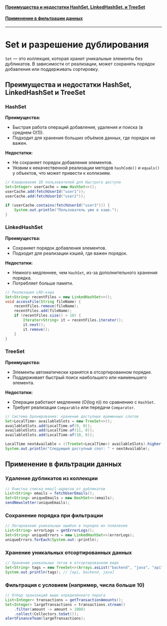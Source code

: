 #### [Преимущества и недостатки HashSet, LinkedHashSet, и TreeSet](#Преимущества-и-недостатки-hashset-linkedhashset-и-treeset-1)
#### [Применение в фильтрации данных](#Применение-в-фильтрации-данных-1)

---
# Set и разрешение дублирования

`Set` — это коллекция, которая хранит уникальные элементы без дубликатов. В зависимости от реализации, может сохранять порядок добавления или поддерживать сортировку.

## Преимущества и недостатки HashSet, LinkedHashSet и TreeSet

### HashSet
**Преимущества:**
- Быстрая работа операций добавления, удаления и поиска (в среднем O(1)).
- Подходит для хранения больших объёмов данных, где порядок не важен.

**Недостатки:**
- Не сохраняет порядок добавления элементов.
- Уязвим к некачественной реализации методов `hashCode()` и `equals()` у объектов, что может привести к коллизиям.

```java
// Кэширование ID пользователей для быстрого доступа
Set<Integer> userCache = new HashSet<>();
userCache.add(fetchUserId("user1"));
userCache.add(fetchUserId("user2"));

if (userCache.contains(fetchUserId("user3"))) {
    System.out.println("Пользователь уже в кэше.");
}
```

### LinkedHashSet
**Преимущества:**
- Сохраняет порядок добавления элементов.
- Подходит для реализации кэшей, где важен порядок.

**Недостатки:**
- Немного медленнее, чем `HashSet`, из-за дополнительного хранения порядка.
- Потребляет больше памяти.

```java
// Реализация LRU-кэша
Set<String> recentFiles = new LinkedHashSet<>();
void accessFile(String fileName) {
    recentFiles.remove(fileName);
    recentFiles.add(fileName);
    if (recentFiles.size() > 10) {
        Iterator<String> it = recentFiles.iterator();
        it.next();
        it.remove();
    }
}
```

### TreeSet
**Преимущества:**
- Элементы автоматически хранятся в отсортированном порядке.
- Поддерживает быстрый поиск наибольшего или наименьшего элемента.

**Недостатки:**
- Операции работают медленнее (O(log n)) по сравнению с `HashSet`.
- Требует реализации `Comparable` или передачи `Comparator`.

```java
// Система бронирования: хранение доступных временных слотов
Set<LocalTime> availableSlots = new TreeSet<>();
availableSlots.add(LocalTime.of(9, 0));
availableSlots.add(LocalTime.of(11, 0));
availableSlots.add(LocalTime.of(10, 0));

LocalTime nextAvailable = ((TreeSet<LocalTime>) availableSlots).higher(LocalTime.of(9, 30));
System.out.println("Следующий доступный слот: " + nextAvailable);
```

## Применение в фильтрации данных

### Удаление дубликатов из коллекции
```java
// Очистка списка email-адресов от дубликатов
List<String> emails = fetchUserEmails();
Set<String> uniqueEmails = new HashSet<>(emails);
sendNewsletter(uniqueEmails);
```

### Сохранение порядка при фильтрации
```java
// Логирование уникальных ошибок в порядке их появления
List<String> errorLogs = getErrorLogs();
Set<String> uniqueErrors = new LinkedHashSet<>(errorLogs);
uniqueErrors.forEach(System.out::println);
```

### Хранение уникальных отсортированных данных
```java
// Хранение уникальных тегов в отсортированном виде
Set<String> tags = new TreeSet<>(Arrays.asList("backend", "java", "api", "java"));
System.out.println(tags); // [api, backend, java]
```

### Фильтрация с условием (например, числа больше 10)
```java
// Отбор транзакций выше определённого порога
List<Integer> transactions = getTransactionAmounts();
Set<Integer> largeTransactions = transactions.stream()
    .filter(amount -> amount > 1000)
    .collect(Collectors.toSet());
alertFinanceTeam(largeTransactions);
```

